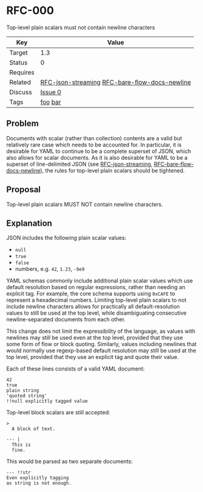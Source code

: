RFC-000
=======

Top-level plain scalars must not contain newline characters


| Key | Value |
| --- | --- |
| Target | 1.3 |
| Status | 0 |
| Requires | |
| Related | [RFC-json-streaming](RFC-json-streaming.md) [RFC-bare-flow-docs-newline](RFC-bare-flow-docs-newline.md) |
| Discuss | [Issue 0](../../issues/0) |
| Tags | [foo]() [bar]() |


## Problem

Documents with scalar (rather than collection) contents are a valid but relatively rare case which needs to be accounted for.
In particular, it is desirable for YAML to continue to be a complete superset of JSON, which also allows for scalar documents.
As it is also desirable for YAML to be a superset of line-delimited JSON (see [RFC-json-streaming](RFC-json-streaming.md), [RFC-bare-flow-docs-newline](RFC-bare-flow-docs-newline.md)), the rules for top-level plain scalars should be tightened.


## Proposal


Top-level plain scalars MUST NOT contain newline characters.


## Explanation

JSON includes the following plain scalar values:

- `null`
- `true`
- `false`
- numbers, e.g. `42`, `1.23`, `-9e9`

YAML schemas commonly include additional plain scalar values which use default resolution based on regular expressions, rather than needing an explicit tag.
For example, the core schema supports using `0xCAFE` to represent a hexadecimal numbers.
Limiting top-level plain scalars to not include newline characters allows for practically all default-resolution values to still be used at the top level, while disambiguating consecutive newline-separated documents from each other.

This change does not limit the expressibility of the language, as values with newlines may still be used even at the top level, provided that they use some form of flow or block quoting.
Similarly, values including newlines that would normally use regexp-based default resolution may still be used at the top level, provided that they use an explicit tag and quote their value.

Each of these lines consists of a valid YAML document:

```
42
true
plain string
'quoted string'
!!null explicitly tagged value
```

Top-level block scalars are still accepted:

```
>
  A block of text.

--- |
  This is
  fine.
```

This would be parsed as two separate documents:

```
--- !!str
Even explicitly tagging
as string is not enough.
```
